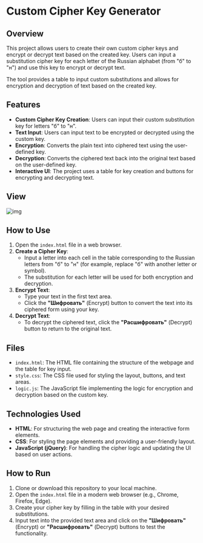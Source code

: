 # Custom Cipher Key Generator

## Overview
This project allows users to create their own custom cipher keys and encrypt or decrypt text based on the created key. Users can input a substitution cipher key for each letter of the Russian alphabet (from "б" to "н") and use this key to encrypt or decrypt text.

The tool provides a table to input custom substitutions and allows for encryption and decryption of text based on the created key.

## Features
- **Custom Cipher Key Creation**: Users can input their custom substitution key for letters "б" to "н".
- **Text Input**: Users can input text to be encrypted or decrypted using the custom key.
- **Encryption**: Converts the plain text into ciphered text using the user-defined key.
- **Decryption**: Converts the ciphered text back into the original text based on the user-defined key.
- **Interactive UI**: The project uses a table for key creation and buttons for encrypting and decrypting text.

## View
![img](https://res.cloudinary.com/daaivmxff/image/upload/v1738171111/task2_fbb6ur.png)

## How to Use
1. Open the `index.html` file in a web browser.
2. **Create a Cipher Key**:
   - Input a letter into each cell in the table corresponding to the Russian letters from "б" to "н" (for example, replace "б" with another letter or symbol).
   - The substitution for each letter will be used for both encryption and decryption.
3. **Encrypt Text**:
   - Type your text in the first text area.
   - Click the **"Шифровать"** (Encrypt) button to convert the text into its ciphered form using your key.
4. **Decrypt Text**:
   - To decrypt the ciphered text, click the **"Расшифровать"** (Decrypt) button to return to the original text.

## Files
- `index.html`: The HTML file containing the structure of the webpage and the table for key input.
- `style.css`: The CSS file used for styling the layout, buttons, and text areas.
- `logic.js`: The JavaScript file implementing the logic for encryption and decryption based on the custom key.

## Technologies Used
- **HTML**: For structuring the web page and creating the interactive form elements.
- **CSS**: For styling the page elements and providing a user-friendly layout.
- **JavaScript (jQuery)**: For handling the cipher logic and updating the UI based on user actions.

## How to Run
1. Clone or download this repository to your local machine.
2. Open the `index.html` file in a modern web browser (e.g., Chrome, Firefox, Edge).
3. Create your cipher key by filling in the table with your desired substitutions.
4. Input text into the provided text area and click on the **"Шифровать"** (Encrypt) or **"Расшифровать"** (Decrypt) buttons to test the functionality.
